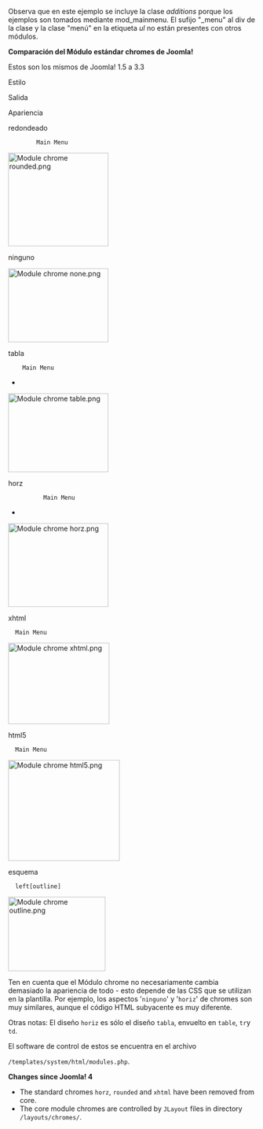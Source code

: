 <!-- Filename: Standard_Module_Chromes / Display title: Módulo estándar Chromes -->

Observa que en este ejemplo se incluye la clase *additions* porque los
ejemplos son tomados mediante mod_mainmenu. El sufijo "\_menu" al div de
la clase y la clase "menú" en la etiqueta *ul* no están presentes con
otros módulos.

**Comparación del Módulo estándar chromes de Joomla!**

Estos son los mismos de Joomla! 1.5 a 3.3

Estilo

Salida

Apariencia

redondeado  

      
        
          
            Main Menu
            
              
            
          
        
      

<img src="https://docs.joomla.org/images/8/8d/Module_chrome_rounded.png"
decoding="async" data-file-width="204" data-file-height="190"
width="204" height="190" alt="Module chrome rounded.png" />

ninguno

      

<img src="https://docs.joomla.org/images/1/18/Module_chrome_none.png"
decoding="async" data-file-width="204" data-file-height="150"
width="204" height="150" alt="Module chrome none.png" />

tabla

      
        Main Menu

- 

<img src="https://docs.joomla.org/images/9/9d/Module_chrome_table.png"
decoding="async" data-file-width="204" data-file-height="160"
width="204" height="160" alt="Module chrome table.png" />

horz

      
        
          
            
              Main Menu

- 

<img src="https://docs.joomla.org/images/2/24/Module_chrome_horz.png"
decoding="async" data-file-width="204" data-file-height="170"
width="204" height="170" alt="Module chrome horz.png" />

xhtml

      Main Menu
      
        
      

<img src="https://docs.joomla.org/images/8/83/Module_chrome_xhtml.png"
decoding="async" data-file-width="206" data-file-height="165"
width="206" height="165" alt="Module chrome xhtml.png" />

html5

      Main Menu
      
        
      

<img src="https://docs.joomla.org/images/9/9f/Module_chrome_html5.png"
decoding="async" data-file-width="227" data-file-height="205"
width="227" height="205" alt="Module chrome html5.png" />

esquema

      left[outline]
      
        
          
        
      

<img src="https://docs.joomla.org/images/1/12/Module_chrome_outline.png"
decoding="async" data-file-width="198" data-file-height="151"
width="198" height="151" alt="Module chrome outline.png" />

Ten en cuenta que el Módulo chrome no necesariamente cambia demasiado la
apariencia de todo - esto depende de las CSS que se utilizan en la
plantilla. Por ejemplo, los aspectos '`ninguno`' y '`horiz`' de chromes
son muy similares, aunque el código HTML subyacente es muy diferente.

Otras notas: El diseño `horiz` es sólo el diseño `tabla`, envuelto en
`table`, `tr`y `td`.

El software de control de estos se encuentra en el archivo

`/templates/system/html/modules.php`.

**Changes since Joomla! 4**

- The standard chromes `horz`, `rounded` and `xhtml` have been removed
  from core.
- The core module chromes are controlled by `JLayout` files in directory
  `/layouts/chromes/`.
